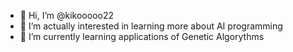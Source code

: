 - 👋 Hi, I’m @kikooooo22
- 👀 I’m actually interested in learning more about AI programming
- 🌱 I’m currently learning applications of Genetic Algorythms 
